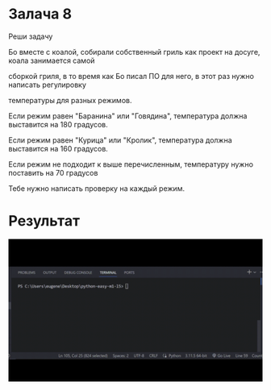 # Залача 8

Реши задачу

Бо вместе с коалой, собирали собственный гриль как проект на досуге, коала занимается самой

сборкой гриля, в то время как Бо писал ПО для него, в этот раз нужно написать регулировку

температуры для разных режимов.

Если режим равен "Баранина" или "Говядина", температура должна выставится на 180 градусов.

Если режим равен "Курица" или "Кролик", температура должна выставится на 160 градусов.

Если режим не подходит к выше перечисленным, температуру нужно поставить на 70 градусов

Тебе нужно написать проверку на каждый режим.

# Результат

![1698312734190](image/tasks/1698312734190.png)
